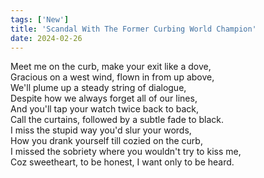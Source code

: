 ```yaml
---
tags: ['New']
title: 'Scandal With The Former Curbing World Champion'
date: 2024-02-26
---
```


Meet me on the curb, make your exit like a dove,  
Gracious on a west wind, flown in from up above,  
We'll plume up a steady string of dialogue,  
Despite how we always forget all of our lines,  
And you'll tap your watch twice back to back,  
Call the curtains, followed by a subtle fade to black.  
I miss the stupid way you'd slur your words,  
How you drank yourself till cozied on the curb,  
I missed the sobriety where you wouldn't try to kiss me,  
Coz sweetheart, to be honest, I want only to be heard.  
